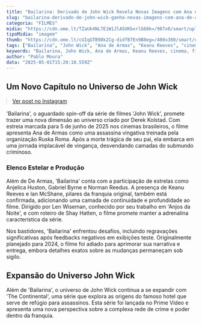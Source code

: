 ```yaml
---
title: "Bailarina: Derivado de John Wick Revela Novas Imagens com Ana de Armas"
slug: "bailarina-derivado-de-john-wick-ganha-novas-imagens-com-ana-de-armas"
categoria: "FILMES"
midia: "https://cdn.ome.lt/TZaUk4NL7E1W1JlA5UKbxrlG68k=/987x0/smart/uploads/conteudo/fotos/OMELETE_CAPA_-_2025-05-01T121214.488.png"
tipoMidia: "imagem"
thumb: "https://cdn.ome.lt/cUIqGTB98k2Cg-didfB7En9B8eg=/480x360/smart/extras/conteudos/omelete_THUMB_-_2025-05-01T121154.590.png"
tags: ["Bailarina", "John Wick", "Ana de Armas", "Keanu Reeves", "cinema", "filmes de ação", "spin-off"]
keywords: "Bailarina, John Wick, Ana de Armas, Keanu Reeves, cinema, filmes de ação, spin-off"
author: "Pablo Moura"
data: "2025-05-01T15:20:10.559Z"
---
```


## Um Novo Capítulo no Universo de John Wick

<blockquote class="instagram-media" data-instgrm-permalink="https://www.instagram.com/p/DJHTwejNlMK/" data-instgrm-version="14" style="width:100%; max-width:540px; margin:1rem auto;"><a href="https://www.instagram.com/p/DJHTwejNlMK/">Ver post no Instagram</a></blockquote>

'Bailarina', o aguardado spin-off da série de filmes 'John Wick', promete trazer uma nova dimensão ao universo criado por Derek Kolstad. Com estreia marcada para 5 de junho de 2025 nos cinemas brasileiros, o filme apresenta Ana de Armas como uma assassina vingativa treinada pela organização Ruska Roma. Após a morte trágica de seu pai, ela embarca em uma jornada implacável de vingança, desvendando camadas do submundo criminoso.

### Elenco Estelar e Produção

Além de De Armas, 'Bailarina' conta com a participação de estrelas como Anjelica Huston, Gabriel Byrne e Norman Reedus. A presença de Keanu Reeves e Ian McShane, pilares da franquia original, também está confirmada, adicionando uma camada de continuidade e profundidade ao filme. Dirigido por Len Wiseman, conhecido por seu trabalho em 'Anjos da Noite', e com roteiro de Shay Hatten, o filme promete manter a adrenalina característica da série.

Nos bastidores, 'Bailarina' enfrentou desafios, incluindo regravações significativas após feedbacks negativos em exibições teste. Originalmente planejado para 2024, o filme foi adiado para aprimorar sua narrativa e entrega, embora detalhes exatos sobre as mudanças permaneçam sob sigilo.

## Expansão do Universo John Wick

Além de 'Bailarina', o universo de John Wick continua a se expandir com 'The Continental', uma série que explora as origens do famoso hotel que serve de refúgio para assassinos. Esta série foi lançada no Prime Video e apresenta uma nova perspectiva sobre a complexa rede de crime e poder dentro da franquia.
